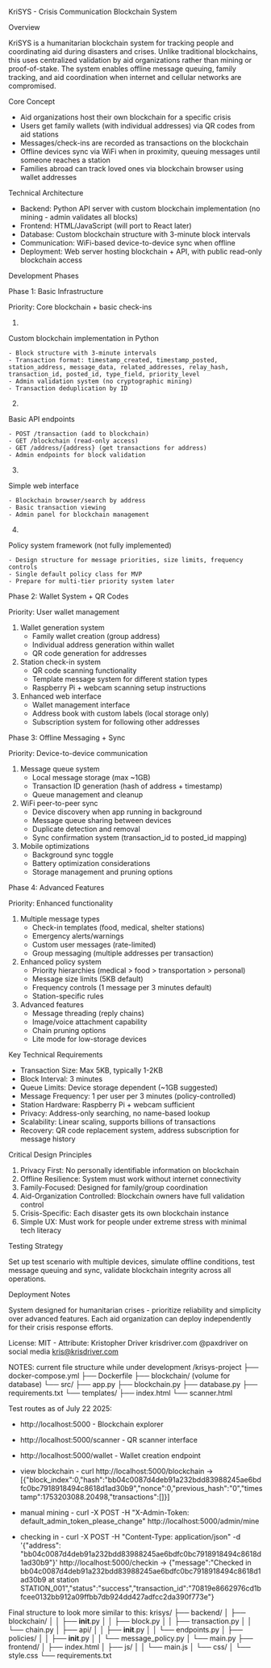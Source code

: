 KriSYS - Crisis Communication Blockchain System

Overview


KriSYS is a humanitarian blockchain system for tracking people and coordinating aid during disasters and crises. Unlike traditional blockchains, this uses centralized validation by aid organizations rather than mining or proof-of-stake. The system enables offline message queuing, family tracking, and aid coordination when internet and cellular networks are compromised.

Core Concept

- Aid organizations host their own blockchain for a specific crisis
- Users get family wallets (with individual addresses) via QR codes from aid stations
- Messages/check-ins are recorded as transactions on the blockchain
- Offline devices sync via WiFi when in proximity, queuing messages until someone reaches a station
- Families abroad can track loved ones via blockchain browser using wallet addresses

Technical Architecture

- Backend: Python API server with custom blockchain implementation (no mining - admin validates all blocks)
- Frontend: HTML/JavaScript (will port to React later)
- Database: Custom blockchain structure with 3-minute block intervals
- Communication: WiFi-based device-to-device sync when offline
- Deployment: Web server hosting blockchain + API, with public read-only blockchain access

Development Phases

Phase 1: Basic Infrastructure


Priority: Core blockchain + basic check-ins


1. 
Custom blockchain implementation in Python


	- Block structure with 3-minute intervals
	- Transaction format: timestamp_created, timestamp_posted, station_address, message_data, related_addresses, relay_hash, transaction_id, posted_id, type_field, priority_level
	- Admin validation system (no cryptographic mining)
	- Transaction deduplication by ID
2. 
Basic API endpoints


	- POST /transaction (add to blockchain)
	- GET /blockchain (read-only access)
	- GET /address/{address} (get transactions for address)
	- Admin endpoints for block validation
3. 
Simple web interface


	- Blockchain browser/search by address
	- Basic transaction viewing
	- Admin panel for blockchain management
4. 
Policy system framework (not fully implemented)


	- Design structure for message priorities, size limits, frequency controls
	- Single default policy class for MVP
	- Prepare for multi-tier priority system later

Phase 2: Wallet System + QR Codes


Priority: User wallet management


1. Wallet generation system
	- Family wallet creation (group address)
	- Individual address generation within wallet
	- QR code generation for addresses
2. Station check-in system
	- QR code scanning functionality
	- Template message system for different station types
	- Raspberry Pi + webcam scanning setup instructions
3. Enhanced web interface
	- Wallet management interface
	- Address book with custom labels (local storage only)
	- Subscription system for following other addresses

Phase 3: Offline Messaging + Sync


Priority: Device-to-device communication


1. Message queue system
	- Local message storage (max ~1GB)
	- Transaction ID generation (hash of address + timestamp)
	- Queue management and cleanup
2. WiFi peer-to-peer sync
	- Device discovery when app running in background
	- Message queue sharing between devices
	- Duplicate detection and removal
	- Sync confirmation system (transaction_id to posted_id mapping)
3. Mobile optimizations
	- Background sync toggle
	- Battery optimization considerations
	- Storage management and pruning options

Phase 4: Advanced Features


Priority: Enhanced functionality


1. Multiple message types
	- Check-in templates (food, medical, shelter stations)
	- Emergency alerts/warnings
	- Custom user messages (rate-limited)
	- Group messaging (multiple addresses per transaction)
2. Enhanced policy system
	- Priority hierarchies (medical > food > transportation > personal)
	- Message size limits (5KB default)
	- Frequency controls (1 message per 3 minutes default)
	- Station-specific rules
3. Advanced features
	- Message threading (reply chains)
	- Image/voice attachment capability
	- Chain pruning options
	- Lite mode for low-storage devices

Key Technical Requirements

- Transaction Size: Max 5KB, typically 1-2KB
- Block Interval: 3 minutes
- Queue Limits: Device storage dependent (~1GB suggested)
- Message Frequency: 1 per user per 3 minutes (policy-controlled)
- Station Hardware: Raspberry Pi + webcam sufficient
- Privacy: Address-only searching, no name-based lookup
- Scalability: Linear scaling, supports billions of transactions
- Recovery: QR code replacement system, address subscription for message history

Critical Design Principles

1. Privacy First: No personally identifiable information on blockchain
2. Offline Resilience: System must work without internet connectivity
3. Family-Focused: Designed for family/group coordination
4. Aid-Organization Controlled: Blockchain owners have full validation control
5. Crisis-Specific: Each disaster gets its own blockchain instance
6. Simple UX: Must work for people under extreme stress with minimal tech literacy

Testing Strategy


Set up test scenario with multiple devices, simulate offline conditions, test message queuing and sync, validate blockchain integrity across all operations.

Deployment Notes


System designed for humanitarian crises - prioritize reliability and simplicity over advanced features. Each aid organization can deploy independently for their crisis response efforts.


License: MIT - Attribute: Kristopher Driver krisdriver.com @paxdriver on social media kris@krisdriver.com


NOTES: current file structure while under development
/krisys-project
├── docker-compose.yml
├── Dockerfile
├── blockchain/ (volume for database)
└── src/
    ├── app.py
    ├── blockchain.py
    ├── database.py
    ├── requirements.txt
    └── templates/
        ├── index.html
        └── scanner.html

Test routes as of July 22 2025:
- http://localhost:5000 - Blockchain explorer
- http://localhost:5000/scanner - QR scanner interface
- http://localhost:5000/wallet - Wallet creation endpoint
- view blockchain - curl http://localhost:5000/blockchain 
	-> [{"block_index":0,"hash":"bb04c0087d4deb91a232bdd83988245ae6bdfc0bc7918918494c8618d1ad30b9","nonce":0,"previous_hash":"0","timestamp":1753203088.20498,"transactions":[]}]

- manual mining - curl -X POST -H "X-Admin-Token: default_admin_token_please_change" http://localhost:5000/admin/mine

- checking in - curl -X POST -H "Content-Type: application/json" -d '{"address": "bb04c0087d4deb91a232bdd83988245ae6bdfc0bc7918918494c8618d1ad30b9"}' http://localhost:5000/checkin 
	-> {"message":"Checked in bb04c0087d4deb91a232bdd83988245ae6bdfc0bc7918918494c8618d1ad30b9 at station STATION_001","status":"success","transaction_id":"70819e8662976cd1bfcee0132bb912a09ffbb7db924dd427adfcc2da390f773e"}


Final structure to look more similar to this:
krisys/
├── backend/
│   ├── blockchain/
│   │   ├── __init__.py
│   │   ├── block.py
│   │   ├── transaction.py
│   │   └── chain.py
│   ├── api/
│   │   ├── __init__.py
│   │   └── endpoints.py
│   ├── policies/
│   │   ├── __init__.py
│   │   └── message_policy.py
│   └── main.py
├── frontend/
│   ├── index.html
│   ├── js/
│   │   └── main.js
│   └── css/
│       └── style.css
└── requirements.txt